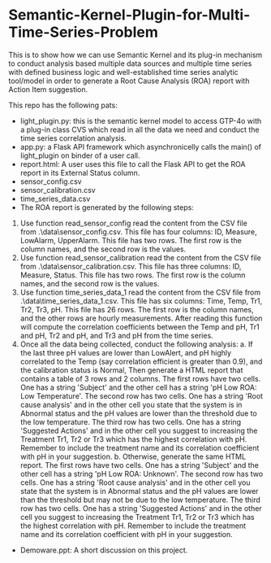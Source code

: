 # Semantic-Kernel-Plugin-for-Multi-Time-Series-Problem
This is to show how we can use Semantic Kernel and its plug-in mechanism to conduct analysis based multiple data sources and multiple time series with defined business logic and well-established time series analytic tool/model in order to generate a Root Cause Analysis (ROA) report with Action Item suggestion.

This repo has the following pats:
- light_plugin.py: this is the semantic kernel model to access GTP-4o with a plug-in class CVS which read in all the data we need and conduct the time series correlation analysis.
- app.py: a Flask API framework which asynchronicelly calls the main() of light_plugin on binder of a user call.
- report.html: A user uses this file to call the Flask API to get the ROA report in its External Status column.
- sensor_config.csv
- sensor_calibration.csv
- time_series_data.csv
- The ROA report is generated by the following steps:
1. Use function read_sensor_config read the content from the CSV file from .\data\sensor_config.csv. This file has four columns: ID, Measure, LowAlarm, UpperAlarm. This file has two rows. The first row is the column names, and the second row is the values.
2. Use function read_sensor_calibration read the content from the CSV file from .\data\sensor_calibration.csv. This file has three columns: ID, Measure, Status. This file has two rows. The first row is the column names, and the second row is the values.
3. Use function time_series_data_1 read the content from the CSV file from .\data\time_series_data_1.csv. This file has six columns: Time, Temp, Tr1, Tr2, Tr3, pH. This file has 26 rows. The first row is the column names, and the other rows are hourly measurements. After reading this function will compute the correlation coefficients between the Temp and pH, Tr1 and pH, Tr2 and pH, and Tr3 and pH from the time series.
4. Once all the data being collected, conduct the following analysis: 
a. If the last three pH values are lower than LowAlert, and pH highly correlated to the Temp (say correlation efficient is greater than 0.9), and the calibration status is Normal, Then generate a HTML report that contains a table of 3 rows and 2 columns. The first rows have two cells. One has a string 'Subject' and the other cell has a string 'pH Low ROA: Low Temperature'. The second row has two cells. One has a string 'Root cause analysis' and in the other cell you state that the system is in Abnormal status and the pH values are lower than the threshold due to the low temperature. The third row has two cells. One has a string 'Suggested Actions' and in the other cell you suggest to increasing the Treatment Tr1, Tr2 or Tr3 which has the highest correlation with pH. Remember to include the treatment name and its correlation coefficient with pH in your suggestion.
b. Otherwise, generate the same HTML report. The first rows have two cells. One has a string 'Subject' and the other cell has a string 'pH Low ROA: Unknown'. The second row has two cells. One has a string 'Root cause analysis' and in the other cell you state that the system is in Abnormal status and the pH values are lower than the threshold but may not be due to the low temperature. The third row has two cells. One has a string 'Suggested Actions' and in the other cell you suggest to increasing the Treatment Tr1, Tr2 or Tr3 which has the highest correlation with pH. Remember to include the treatment name and its correlation coefficient with pH in your suggestion.
- Demoware.ppt: A short discussion on this project.
